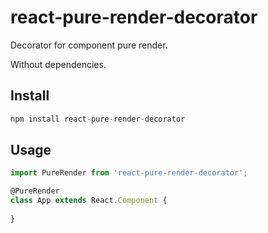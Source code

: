 # react-pure-render-decorator
Decorator for component pure render. 

Without dependencies.

## Install
```js
npm install react-pure-render-decorator
```

## Usage
```js
import PureRender from 'react-pure-render-decorator';

@PureRender
class App extends React.Component {
	
}
```